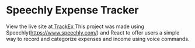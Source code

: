 # Speechly Expense Tracker

View the live site at[ TrackEx  ](https://track-ex.netlify.app/)
This project was made using Speechly(https://www.speechly.com/) and React to offer users a simple way to record and categorize expenses and income using voice commands.



